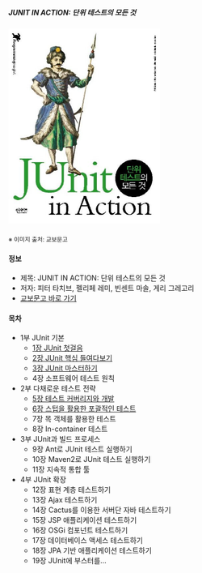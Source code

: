 ##### JUNIT IN ACTION: 단위 테스트의 모든 것

<img src="thumbnail.jpg" width="300">

<sub>※ 이미지 출처: 교보문고</sub>

#### 정보

- 제목: JUNIT IN ACTION: 단위 테스트의 모든 것
- 저자: 피터 타치브, 펠리페 레미, 빈센트 마솔, 게리 그레고리
- [교보문고 바로 가기](https://product.kyobobook.co.kr/detail/S000001032910)

#### 목차
- 1부 JUnit 기본 
  - [1장 JUnit 첫걸음](chapter01/README.md)
  - [2장 JUnit 핵심 들여다보기](chapter02/README.md)
  - [3장 JUnit 마스터하기](chapter03/README.md)
  - 4장 소프트웨어 테스트 원칙
- 2부 다채로운 테스트 전략
  - [5장 테스트 커버리지와 개발](chapter05/README.md)
  - [6장 스텁을 활용한 포괄적인 테스트](chapter06/README.md)
  - 7장 목 객체를 활용한 테스트
  - 8장 In-container 테스트
- 3부 JUnit과 빌드 프로세스
  - 9장 Ant로 JUnit 테스트 실행하기
  - 10장 Maven2로 JUnit 테스트 실행하기
  - 11장 지속적 통합 툴
- 4부 JUnit 확장
  - 12장 표현 계층 테스트하기
  - 13장 Ajax 테스트하기
  - 14장 Cactus를 이용한 서버단 자바 테스트하기
  - 15장 JSP 애플리케이션 테스트하기
  - 16장 OSGi 컴포넌트 테스트하기
  - 17장 데이터베이스 액세스 테스트하기
  - 18장 JPA 기반 애플리케이션 테스트하기
  - 19장 JUnit에 부스터를...
